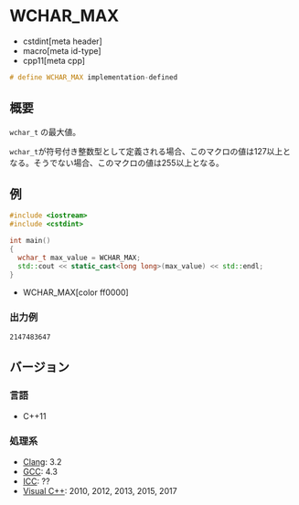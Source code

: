 # WCHAR_MAX
* cstdint[meta header]
* macro[meta id-type]
* cpp11[meta cpp]

```cpp
# define WCHAR_MAX implementation-defined
```

## 概要
`wchar_t` の最大値。

`wchar_t`が符号付き整数型として定義される場合、このマクロの値は127以上となる。そうでない場合、このマクロの値は255以上となる。

## 例
```cpp example
#include <iostream>
#include <cstdint>

int main()
{
  wchar_t max_value = WCHAR_MAX;
  std::cout << static_cast<long long>(max_value) << std::endl;
}
```
* WCHAR_MAX[color ff0000]

### 出力例
```
2147483647
```


## バージョン
### 言語
- C++11

### 処理系
- [Clang](/implementation.md#clang): 3.2
- [GCC](/implementation.md#gcc): 4.3
- [ICC](/implementation.md#icc): ??
- [Visual C++](/implementation.md#visual_cpp): 2010, 2012, 2013, 2015, 2017

